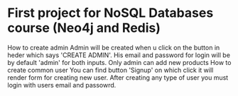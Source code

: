 # First project for NoSQL Databases course (Neo4j and Redis)

How to create admin
Admin will be created when u click on the button in heder which says 'CREATE ADMIN'.
His email and password for login will be by default 'admin' for both inputs. Only admin can add new products
How to create common user
You can find button 'Signup' on which click it will render form for creating new user.
After creating any type of user you must login with users email and passowrd.
